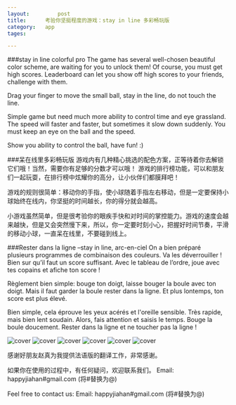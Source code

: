 ```yaml
---
layout: 		post
title:		考验你坚挺程度的游戏：stay in line 多彩畅玩版
category:	app
tages:		

---
```



###stay in line colorful pro
The game has several well-chosen beautiful color scheme, are waiting for you to unlock them! Of course, you must get high scores. 
Leaderboard can let you show off high scores to your friends, challenge with them. 

Drag your finger to move the small ball, stay in the line, do not touch the line. 

Simple game but need much more ability to control time and eye grassland. The speed will faster and faster, but sometimes it slow down suddenly. You must keep an eye on the ball and the speed. 

Show you ability to control the ball, have fun! :)

###呆在线里多彩畅玩版
游戏内有几种精心挑选的配色方案，正等待着你去解锁它们哦！当然，需要你有足够的分数才可以哦！ 
游戏的排行榜功能，可以和朋友们一起玩耍，在排行榜中炫耀你的高分，让小伙伴们都膜拜吧！ 

游戏的规则很简单：移动你的手指，使小球随着手指左右移动，但是一定要保持小球始终在线内，你坚挺的时间越长，你的得分就会越高。 

小游戏虽然简单，但是很考验你的眼疾手快和对时间的掌控能力。游戏的速度会越来越快，但是又会突然慢下来，所以，你一定要时刻小心，把握好时间节奏，平滑的移动小球，一直呆在线里，不要碰到线上。 

###Rester dans la ligne –stay in line, arc-en-ciel
On a bien préparé plusieurs programmes de combinaison des couleurs. Va les déverrouiller ! Bien sur qu’il faut un score suffisant. Avec le tableau de l’ordre, joue avec tes copains et afiche ton score ! 

Règlement bien simple: bouge ton doigt, laisse bouger la boule avec ton doigt. Mais il faut garder la boule rester dans la ligne. Et plus lontemps, ton score est plus élevé. 

Bien simple, cela éprouve les yeux acérés et l'oreille sensible. Très rapide, mais bien lent soudain. Alors, fais attention et saisis le temps. Bouge la boule doucement. Rester dans la ligne et ne toucher pas la ligne ! 

![cover](../album/icon_inline_1024_1024.png)
![cover](../album/inline_1.png)
![cover](../album/inline_2.png)
![cover](../album/inline_3.png)
![cover](../album/inline_4.png)
![cover](../album/inline_5.png)


感谢好朋友赵真为我提供法语版的翻译工作，非常感谢。

如果你在使用的过程中，有任何疑问，欢迎联系我们。
Email:	happyjiahan#gmail.com (将#替换为@)

Feel free to contact us: Email:	happyjiahan#gmail.com (将#替换为@)
